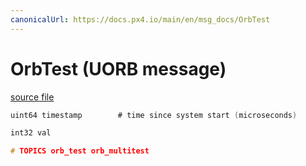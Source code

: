 ```yaml
---
canonicalUrl: https://docs.px4.io/main/en/msg_docs/OrbTest
---
```


# OrbTest (UORB message)



[source file](https://github.com/PX4/PX4-Autopilot/blob/release/1.14/msg/OrbTest.msg)

```c
uint64 timestamp		# time since system start (microseconds)

int32 val

# TOPICS orb_test orb_multitest

```

